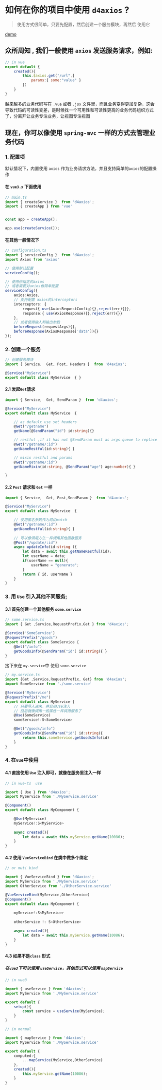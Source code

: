 # 如何在你的项目中使用 `d4axios` ?

> 使用方式很简单，只要先配置，然后创建一个服务模块，再然后 使用它

[demo](./test/demo.ts)
## 众所周知 , 我们一般使用 `axios` 发送服务请求，例如:

```js
// in vue
export default {
    created(){
        this.$axios.get("/url",{
            params:{ some:"value" }
        })
    }
}
```
越来越多的业务代码写在 `.vue` 或者 `.jsx` 文件里，而且业务变得更加复杂，这会导致代码的可读性变差，是时候找一个可用性和可读性更高的业务代码组织方式了，分离开让业务专注业务，让视图专注视图

## 现在，你可以像使用 `spring-mvc` 一样的方式去管理业务代码

### 1. 配置项

默认情况下，内置使用 `axios` 作为业务请求方法，并且支持简单的`axios`的配置操作

#### 在 `vue3.x` 下面使用
```ts
// main.ts
import { createService }  from 'd4axios';
import { createApp } from 'vue'


const app = createApp();

app.use(createService());

```
#### 在其他一般情况下
```ts
// configuration.ts
import { serviceConfig }  from 'd4axios';
import Axios from 'axios'

// 使用默认配置
serviceConfig();

// 使用你指定的axios
// 或者需要对axios做简单配置
serviceConfig({ 
    axios:Axios,
    // 支持配置 axios的interceptors
    interceptors: {
        request{ use(AxiosRequestConfig){},reject(err){}},
        response:{ use(AxiosResponse){},reject(err){}}
    },
    // 或者使用输入和输出参数
    beforeRequest(requestArgs){},
    beforeResponse(AxiosResponse['data']){}
});
```

### 2. 创建一个服务
```ts
// 创建服务模块
import { Service,  Get, Post, Headers }  from 'd4axios';

@Service("MyService")
export default class MyService  { }
```

#### 2.1 发起`Get`请求
```ts
import { Service,  Get, SendParam }  from 'd4axios';

@Service("MyService")
export default class MyService  { 

    // as default use set headers
    @Get("/getname")
    getName(@SendParam("id") id:string){}

    // restful ,if it has not @SendParam must as args queue to replace 
    @Get("/getname/:id")
    getNameRestful(id:string){ }

    // mixin restful and params
    @Get("/getname/:id")
    getNameMixin(id:string, @SendParam("age") age:number){ }

}
```

#### 2.2 `Post` 请求和 `Get` 一样

```ts
import { Service,  Get, Post,SendParam }  from 'd4axios';

@Service("MyService")
export default class MyService  { 

    // 使用匿名参数作为路由match
    @Get("/getname/:id")
    getNameRestful(id:string){ }
    
    // 可以像调用方法一样调用其他函数服务
    @Post("/update/:id")
    async updateInfo(id:string ){
        let data = await this.getNameRestful(id);
        let userName = data;
        if(userName == null){
            userName = "generate";
        }
        return { id, userName }
    }
}
```

### 3. 用 `Use` 引入其他不同服务;

#### 3.1 首先创建一个其他服务 `some.service`
```ts
// some.service.ts
import { Get ,Service,RequestPrefix,Get } from 'd4axios';

@Service('SomeService')
@RequestPrefix("/goods")
export default class SomeService {
    @Get("/info")
    getGoodsInfo(@SendParam("id") id:string){ }
}

```
接下来在 `my.service`中 使用  `some.service` 

```ts
// my.service.ts
import {Get ,Service,RequestPrefix, Get} from 'd4axios';
import SomeService from './some.service'

@Service('MyService')
@RequestPrefix("/me")
export default class MyService {
    // 只要导入进来，并且用Use注入
    // 然后就像调用一般属性一样调用服务了
    @Use(SomeService) 
    someService!:S<SomeService>

    @Get("/goods/info")
    getGoodsInfo(@SendParam("id") id:string){ 
        return this.someService.getGoodsInfo(id)
    }
}

```

### 4. 在`vue`中使用

#### 4.1 直接使用 `Use` 注入即可，就像在服务里注入一样

```ts
// in vue-ts  use

import { Use } from 'd4axios';
import MyService from './MyService.service'

@Component()
export default class MyComponent {

    @Use(MyService) 
    myService!:S<MyService>
    
    async created(){
        let data = await this.myService.getName(10086);
    }
}
```

#### 4.2 使用 `VueServiceBind` 在类中做多个绑定

```ts
// or muti bind

import { VueServiceBind } from 'd4axios';
import MyService from './MyService.service'
import OtherService from './OtherService.service'

@VueServiceBind(MyService,OtherService)
@Component()
export default class MyComponent {
    
    myService!:S<MyService>
    
    otherService !: S<OtherService>

    async created(){
        let data = await this.myService.getName(10086);
    }
}
```

#### 4.3 如果不是`class` 形式

##### 在`vue3`下可以使用 `useService`，其他形式可以使用 `mapService`

```ts
// in vue3 

import { useService } from 'd4axios';
import MyService from './MyService.service'

export default {
    setup(){
        const service = useService(MyService);
    }
}
```

```ts
// in normal 

import { mapService } from 'd4axios';
import MyService from './MyService.service'

export default {
    computed:{
        ...mapService(MyService,OtherService)
    },
    created(){
        this.myService.getName(10086);
    }
}
```